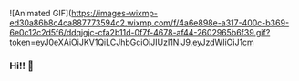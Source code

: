 ![Animated GIF](https://images-wixmp-ed30a86b8c4ca887773594c2.wixmp.com/f/4a6e898e-a317-400c-b369-6e0c12c2d5f6/ddqjgjc-cfa2b11d-0f7f-4678-af44-2602965b6f39.gif?token=eyJ0eXAiOiJKV1QiLCJhbGciOiJIUzI1NiJ9.eyJzdWIiOiJ1cm



### Hi!! 👋

<!--
**CharleneTran0718/CharleneTran0718** is a ✨ _special_ ✨ repository because its `README.md` (this file) appears on your GitHub profile.

Here are some ideas to get you started:

- 🔭 I’m currently working on ...
- 🌱 I’m currently learning ...
- 👯 I’m looking to collaborate on ...
- 🤔 I’m looking for help with ...
- 💬 Ask me about ...
- 📫 How to reach me: ...
- 😄 Pronouns: ...
- ⚡ Fun fact: ...
-->
